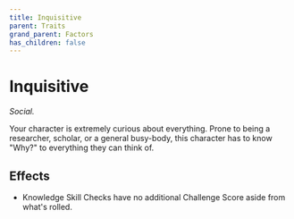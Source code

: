 ```yaml
---
title: Inquisitive
parent: Traits
grand_parent: Factors
has_children: false
---
```


# Inquisitive

*Social.*

Your character is extremely curious about everything. Prone to being a researcher, scholar, or a general busy-body, this character has to know "Why?" to everything they can think of.

## Effects

* Knowledge Skill Checks have no additional Challenge Score aside from what's rolled.
